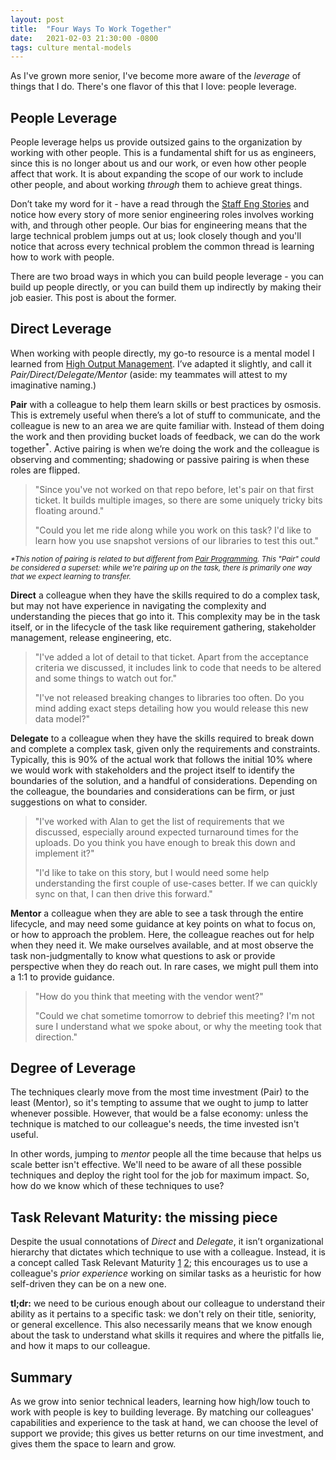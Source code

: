 ```yaml
---
layout: post
title:  "Four Ways To Work Together"
date:   2021-02-03 21:30:00 -0800
tags: culture mental-models
---
```

As I've grown more senior, I've become more aware of the _leverage_ of things that I do. There's one flavor of this that I love: people leverage.

## People Leverage
People leverage helps us provide outsized gains to the organization by working with other people. This is a fundamental shift for us as engineers, since this is no longer about us and our work, or even how other people affect that work. It is about expanding the scope of our work to include other people, and about working _through_ them to achieve great things.

Don’t take my word for it - have a read through the [Staff Eng Stories][staff-eng] and notice how every story of more senior engineering roles involves working with, and through other people. Our bias for engineering means that the large technical problem jumps out at us; look closely though and you'll notice that across every technical problem the common thread is learning how to work with people.

There are two broad ways in which you can build people leverage - you can build up people directly, or you can build them up indirectly by making their job easier. This post is about the former.

## Direct Leverage
When working with people directly, my go-to resource is a mental model I learned from [High Output Management][high-output]. I’ve adapted it slightly, and call it _Pair/Direct/Delegate/Mentor_ (aside: my teammates will attest to my imaginative naming.)

**Pair** with a colleague to help them learn skills or best practices by osmosis. This is extremely useful when there’s a lot of stuff to communicate, and the colleague is new to an area we are quite familiar with. Instead of them doing the work and then providing bucket loads of feedback, we can do the work together<sup>*</sup>. Active pairing is when we’re doing the work and the colleague is observing and commenting; shadowing or passive pairing is when these roles are flipped.

> "Since you've not worked on that repo before, let's pair on that first ticket. It builds multiple images, so there are some uniquely tricky bits floating around."
> 
> "Could you let me ride along while you work on this task? I'd like to learn how you use snapshot versions of our libraries to test this out."

<sup>_*This notion of pairing is related to but different from [Pair Programming][pairprog]. This "Pair" could be considered a superset: while we're pairing up on the task, there is primarily one way that we expect learning to transfer._</sup>

**Direct** a colleague when they have the skills required to do a complex task, but may not have experience in navigating the complexity and understanding the pieces that go into it. This complexity may be in the task itself, or in the lifecycle of the task like requirement gathering, stakeholder management, release engineering, etc.

> "I've added a lot of detail to that ticket. Apart from the acceptance criteria we discussed, it includes link to code that needs to be altered and some things to watch out for."
> 
> "I've not released breaking changes to libraries too often. Do you mind adding exact steps detailing how you would release this new data model?"

**Delegate** to a colleague when they have the skills required to break down and complete a complex task, given only the requirements and constraints. Typically, this is 90% of the actual work that follows the initial 10% where we would work with stakeholders and the project itself to identify the boundaries of the solution, and a handful of considerations. Depending on the colleague, the boundaries and considerations can be firm, or just suggestions on what to consider.

> "I've worked with Alan to get the list of requirements that we discussed, especially around expected turnaround times for the uploads. Do you think you have enough to break this down and implement it?"
> 
> "I'd like to take on this story, but I would need some help understanding the first couple of use-cases better. If we can quickly sync on that, I can then drive this forward."

**Mentor** a colleague when they are able to see a task through the entire lifecycle, and may need some guidance at key points on what to focus on, or how to approach the problem. Here, the colleague reaches out for help when they need it. We make ourselves available, and at most observe the task non-judgmentally to know what questions to ask or provide perspective when they do reach out. In rare cases, we might pull them into a 1:1 to provide guidance.

> "How do you think that meeting with the vendor went?"
> 
> "Could we chat sometime tomorrow to debrief this meeting? I'm not sure I understand what we spoke about, or why the meeting took that direction."

## Degree of Leverage
The techniques clearly move from the most time investment (Pair) to the least (Mentor), so it's tempting to assume that we ought to jump to latter whenever possible. However, that would be a false economy: unless the technique is matched to our colleague's needs, the time invested isn't useful.

In other words, jumping to _mentor_ people all the time because that helps us scale better isn't effective. We'll need to be aware of all these possible techniques and deploy the right tool for the job for maximum impact. So, how do we know which of these techniques to use?

## Task Relevant Maturity: the missing piece
Despite the usual connotations of _Direct_ and _Delegate_, it isn’t organizational hierarchy that dictates which technique to use with a colleague. Instead, it is a concept called Task Relevant Maturity [1][trm-1] [2][trm-2]; this encourages us to use a colleague's _prior experience_ working on similar tasks as a heuristic for how self-driven they can be on a new one.

**tl;dr:** we need to be curious enough about our colleague to understand their ability as it pertains to a specific task: we don't rely on their title, seniority, or general excellence. This also necessarily means that we know enough about the task to understand what skills it requires and where the pitfalls lie, and how it maps to our colleague.

## Summary
As we grow into senior technical leaders, learning how high/low touch to work with people is key to building leverage. By matching our colleagues' capabilities and experience to the task at hand, we can choose the level of support we provide; this gives us better returns on our time investment, and gives them the space to learn and grow.

<!-- References -->
[staff-eng]: https://staffeng.com/stories/
[high-output]: https://www.amazon.com/High-Output-Management-Andrew-Grove/dp/0679762884
[pairprog]: http://www.extremeprogramming.org/rules/pair.html
[trm-1]: https://getlighthouse.com/blog/management-concept/
[trm-2]: https://medium.com/@ameet/task-relevant-maturity-aff122fb535f

